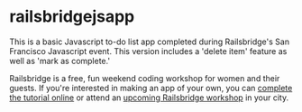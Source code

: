 # railsbridgejsapp

This is a basic Javascript to-do list app completed during Railsbridge's San Francisco Javascript event. This version includes a 'delete item' feature as well as 'mark as complete.'

Railsbridge is a free, fun weekend coding workshop for women and their guests. If you're interested in making an app of your own, you can [complete the tutorial online](http://docs.railsbridge.org/javascript-to-do-list/) or attend an [upcoming Railsbridge workshop](http://www.railsbridge.org/learn/events) in your city.


